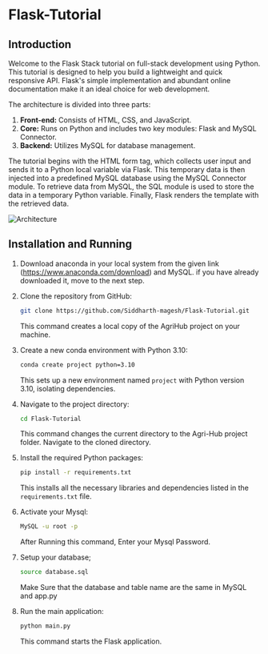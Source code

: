 # Flask-Tutorial

## Introduction
Welcome to the Flask Stack tutorial on full-stack development using Python. This tutorial is designed to help you build a lightweight and quick responsive API. Flask's simple implementation and abundant online documentation make it an ideal choice for web development. 

The architecture is divided into three parts:
1. **Front-end:** Consists of HTML, CSS, and JavaScript.
2. **Core:** Runs on Python and includes two key modules: Flask and MySQL Connector.
3. **Backend:** Utilizes MySQL for database management.

The tutorial begins with the HTML form tag, which collects user input and sends it to a Python local variable via Flask. This temporary data is then injected into a predefined MySQL database using the MySQL Connector module. To retrieve data from MySQL, the SQL module is used to store the data in a temporary Python variable. Finally, Flask renders the template with the retrieved data.

![Architecture](https://github.com/Siddharth-magesh/Flask-Tutorial/tree/main/materials)

## Installation and Running
1. Download anaconda in your local system from the given link (https://www.anaconda.com/download) and MySQL.
    if you have already downloaded it, move to the next step.

2. Clone the repository from GitHub:
    ```bash
    git clone https://github.com/Siddharth-magesh/Flask-Tutorial.git
    ```
    This command creates a local copy of the AgriHub project on your machine.

3. Create a new conda environment with Python 3.10:
    ```bash
    conda create project python=3.10
    ```
    This sets up a new environment named `project` with Python version 3.10, isolating dependencies.

4. Navigate to the project directory:
    ```bash
    cd Flask-Tutorial
    ```
    This command changes the current directory to the Agri-Hub project folder. Navigate to the cloned directory.

5. Install the required Python packages:
    ```bash
    pip install -r requirements.txt
    ```
    This installs all the necessary libraries and dependencies listed in the `requirements.txt` file.

6. Activate your Mysql:
   ```bash
   MySQL -u root -p
   ```
   After Running this command, Enter your Mysql Password.

7. Setup your database;
   ```bash
   source database.sql
   ```
   Make Sure that the database and table name are the same in MySQL and app.py

8. Run the main application:
    ```bash
    python main.py
    ```
    This command starts the Flask application.

